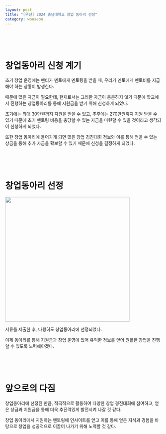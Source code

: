 ```yaml
---
layout: post
title: "[우선] 2024 충남대학교 창업 동아리 선정"
category: wooseon
---
```


<br />
<br />
<br />

# 창업동아리 신청 계기

초기 창업 운영에는 멘티가 멘토에게 멘토링을 받을 때, 우리가 멘토에게 멘토비를 지급해야 하는 상황이 발생한다.

때문에 많은 자금이 필요한데, 현재로서는 그러한 자금이 충분하지 않기 때문에 학교에서 진행하는 창업동아리를 통해 지원금을 받기 위해 신청하게 되었다.

초기에는 최대 30만원까지 지원을 받을 수 있고, 추후에는 270만원까지 지원 받을 수 있기 때문에 초기 멘토링 비용을 충당할 수 있는 자금을 마련할 수 있을 것이라고 생각되어 신청하게 되었다.

또한 창업 동아리에 들어가게 되면 많은 창업 경진대회 정보와 이를 통해 얻을 수 있는 상금을 통해 추가 자금을 확보할 수 있기 때문에 신청을 결정하게 되었다.

<br />
<br />
<br />

# 창업동아리 선정

<img src="https://kibong.notion.site/image/https%3A%2F%2Fprod-files-secure.s3.us-west-2.amazonaws.com%2F13897cab-0dd6-431f-b847-04477372a586%2F7544f534-3445-41b9-b679-b8246f6b0d4b%2FKakaoTalk_Photo_2024-04-23-20-53-25.png?table=block&id=646aefb6-bc5f-4eb6-af0f-9f3747db3dba&spaceId=13897cab-0dd6-431f-b847-04477372a586&width=770&userId=&cache=v2" width="400px">

<br />

서류를 제출한 후, 다행히도 창업동아리에 선정되었다.

이제 동아리를 통해 지원금과 창업 운영에 있어 유익한 정보를 얻어 원활한 창업을 진행할 수 있도록 노력해야겠다.

<br />
<br />
<br />

# 앞으로의 다짐

창업동아리에 선정된 만큼, 적극적으로 활동하여 다양한 창업 경진대회에 참여하고, 얻은 상금과 지원금을 통해 더욱 추진력있게 발전시켜 나갈 것 같다.

창업 동아리에서 지원하는 멘토링에 인사이트를 얻고 이를 통해 얻은 지식과 경험을 바탕으로 창업을 성공적으로 이끌어 나가기 위해 노력할 것 같다.
